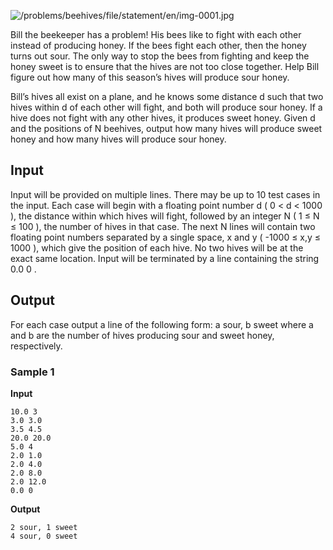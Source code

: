 ![/problems/beehives/file/statement/en/img-0001.jpg](https://open.kattis.com/problems/beehives/file/statement/en/img-0001.jpg)

Bill the beekeeper has a problem! His bees like to fight
with each other instead of producing honey. If the bees fight
each other, then the honey turns out sour. The only way to stop
the bees from fighting and keep the honey sweet is to ensure
that the hives are not too close together. Help Bill figure out
how many of this season’s hives will produce sour honey.

Bill’s hives all exist on a plane, and he knows some
distance d such that two hives within d of each other will fight, and both
will produce sour honey. If a hive does not fight with any
other hives, it produces sweet honey. Given d and the positions of N beehives, output how many hives
will produce sweet honey and how many hives will produce sour
honey.

## Input
Input will be provided on multiple lines. There may be up to 10 test cases in the
input. Each case will begin with a floating point number d ( 0 < d < 1000 ), the distance
within which hives will fight, followed by an integer N ( 1 ≤ N ≤ 100 ), the number of
hives in that case. The next N lines will contain two floating
point numbers separated by a single space, x and y ( -1000 ≤ x,y ≤ 1000 ), which give
the position of each hive. No two hives will be at the exact
same location. Input will be terminated by a line containing
the string 0.0 0 .

## Output
For each case output a line of the following form: a sour, b sweet where a and b are the number of hives producing
sour and sweet honey, respectively.

### Sample 1
**Input**
```text
10.0 3
3.0 3.0
3.5 4.5
20.0 20.0
5.0 4
2.0 1.0
2.0 4.0
2.0 8.0
2.0 12.0
0.0 0
```
**Output**
```text
2 sour, 1 sweet
4 sour, 0 sweet
```
